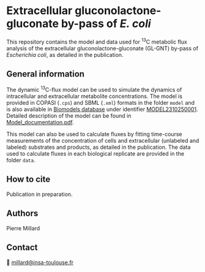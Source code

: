 # Extracellular gluconolactone-gluconate by-pass of *E. coli*

This repository contains the model and data used for <sup>13</sup>C metabolic flux analysis of the extracellular gluconolactone-gluconate (GL-GNT) by-pass of *Escherichia coli*, as detailed in the publication.

## General information

The dynamic <sup>13</sup>C-flux model can be used to simulate the dynamics of intracellular and extracellular metabolite concentrations. The model is provided in COPASI (`.cps`) and SBML (`.xml`) formats in the folder `model` and is also available in [Biomodels database](https://www.ebi.ac.uk/biomodels/) under identifier [MODEL2310250001](https://www.ebi.ac.uk/biomodels/MODEL2310250001). Detailed description of the model can be found in [Model_documentation.pdf](https://github.com/MetaSys-LISBP/GL_GNT_bypass/blob/main/Model_documentation.pdf).

This model can also be used to calculate fluxes by fitting time-course measurements of the concentration of
cells and extracellular (unlabeled and labeled) substrates and products, as detailed in the publication. The data used to calculate fluxes in each 
biological replicate are provided in the folder `data`.

## How to cite
Publication in preparation.

## Authors
Pierre Millard

## Contact
:email: millard@insa-toulouse.fr
